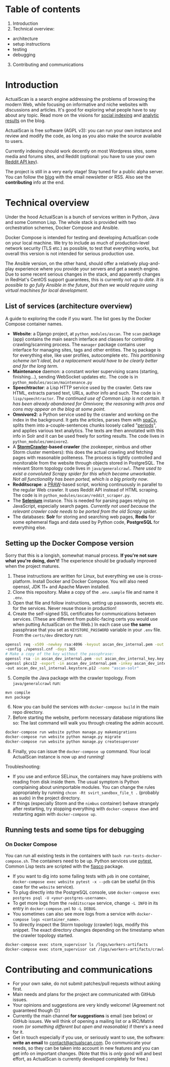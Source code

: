 # Table of contents
1. Introduction
2. Technical overview:
  - architecture
  - setup instructions
  - testing
  - debugging
3. Contributing and communications

# Introduction

ActualScan is a search engine addressing the problems of browsing the modern Web, while focusing
on informative and niche websites with discussions and articles. It's good for exploring what
people have to say about any topic.
Read more on the visions for [social indexing](https://tech.actualscan.com/posts/social-indexing/)
and [analytic results](https://tech.actualscan.com/posts/analytic-results/) on the blog.

ActualScan is free software (AGPL v3): you can run your own instance and review and modify the code, as long
as you also make the source available to users.

Currently indexing should work decently on most Wordpress sites, some media and forums sites, and Reddit
(optional: you have to use your own [Reddit API key](https://www.reddit.com/wiki/api)).

The project is still in a very early stage! Stay tuned for a public alpha server.
You can follow the [blog](https://tech.actualscan.com/) with the email newsletter or RSS.
Also see the **contributing** info at the end.

# Technical overview

Under the hood ActualScan is a bunch of services written in Python, Java and some Common Lisp. The whole stack is
provided with two orchestration schemes, Docker Compose and Ansible.

Docker Compose is intended for testing and developing ActualScan code on your local machine. We try to
include as much of production-level network security (TLS etc.) as possible, to test that everything works,
but overall this version is not intended for serious production use.

The Ansible version, on the other hand, should offer a relatively plug-and-play experience where you
provide your servers and get a search engine. Due to some recent serious changes in the stack,
and apparently changes in RedHat's CentOS support guarantees, this is currently *not up to date*.
*It is possible to go fully Ansible in the future, but then we would require using virtual machines for local development*.

## List of services (architecture overview)

A guide to exploring the code if you want. The list goes by the Docker Compose container names.

- **Website**: a Django project, at `python_modules/ascan`. The `scan` package (app) contains the main search interface and classes for
controlling crawling/scanning process. The `manager` package contains user interface for managing sites, tags and other entities.
The `bg` package is for everything else, like user profiles, autocomplete etc. *This partitioning scheme isn't ideal, but a replacement
would have to be clearly better and for the long term*.
- **Maintenance** daemon: a constant worker supervising scans (starting, finishing...), sending WebSocket updates etc. The code is in
`python_modules/ascan/maintenance.py`
- **Speechtractor**: a Lisp HTTP service used by the crawler. Gets raw HTML, extracts parsed text, URLs, author info and such. The code
is in `lisp/speechtractor`.
*The continued use of Common Lisp is not certain. It has been already abandoned for Omnivore; the reasoning with pros and cons may
appear on the blog at some point.*
- **Omnivore2**: a Python service used by the crawler and working on the index in the background. It gets the articles,
parses them with [spaCy](https://spacy.io/), splits them into a-couple-sentences chunks loosely called 
"[periods](http://dcc.dickinson.edu/grammar/latin/structure-period)", and applies various text analytics. The texts are then
annotated with this info in Solr and it can be used freely for sorting results. The code lives in `python_modules/omnivore2`.
- A **[StormCrawler](https://stormcrawler.net/)-based crawler** (the zookeeper, nimbus and other Storm cluster members):
this does the actual crawling and fetching pages with reasonable politeness. The process is tightly controlled and monitorable
from the website through objects stored in PostgreSQL. The relevant Storm topology code lives in `java/generalcrawl`.
*There used to exist a convoluted Scrapy spider for this which became unworkable. Not all functionality has been ported, which is a
big priority now*.
- **Redditscrape**: a [PRAW](https://praw.readthedocs.io/en/latest/)-based script, working continuously in parallel to the
regular Web crawler. It uses Reddit API instead of HTML scraping. The code is in `python_modules/ascan/reddit_scraper.py`.
- The **[Selenium](https://www.selenium.dev/)** instance. This is needed for parsing pages relying on JavaScript,
especially search pages. *Currently not used because the relevant crawler code needs to be ported from the old Scrapy spider.*
- The databases: **Solr** for storing and searching web pages, **Redis** for some ephemeral flags and data used by Python code,
**PostgreSQL** for everything else.

## Setting up the Docker Compose version

Sorry that this is a longish, somewhat manual process. **If you're not sure what you're doing, don't!**
The experience should be gradually improved when the project matures.

1. These instructions are written for Linux, but everything we use is cross-platform. Install Docker and Docker Compose.
You will also need openssl, JDK 11+ and Apache Maven installed.
2. Clone this repository. Make a copy of the `.env.sample` file and name it `.env`.
3. Open that file and follow instructions, setting up passwords, secrets etc. for the services. Never
reuse those in production!
4. Create the self-signed SSL certificates for communications between services.
(These are different from public-facing certs you would use when putting ActualScan on the Web.)
In each case use **the same** passphrase that you set as `KEYSTORE_PASSWORD` variable in your `.env` file.
From the `certs/dev` directory run:
```bash
openssl req -x509 -newkey rsa:4096 -keyout ascan_dev_internal.pem -out ascan_dev_internal.pem \
-config ./openssl.cnf -days 365
# Make a copy of the key without the passphrase:
openssl rsa -in ascan_dev_internal.pem -out ascan_dev_internal_key.key
openssl pkcs12 -export -in ascan_dev_internal.pem -inkey ascan_dev_internal.pem \
-out ascan_dev_ssl_internal.keystore.p12 -name "ascan-solr"
```
5. Compile the Java package with the crawler topology. From `java/generalcrawl` run:
```bash
mvn compile
mvn package
```
6. Now you can build the services with `docker-compose build` in the main repo directory.
7. Before starting the website, perform necessary database migrations like so:
The last command will walk you through creating the admin account.
```bash
docker-compose run website python manage.py makemigrations
docker-compose run website python manage.py migrate
docker-compose run website python manage.py createsuperuser
```
8. Finally, you can issue the `docker-compose up` command. Your local ActualScan instance is now up and running!

Troubleshooting:
- If you use and enforce SELinux, the containers may have problems with reading from disk inside them. The
usual symptom is Python complaining about unimportable modules. You can change the rules appropriately
by running `chcon -Rt svirt_sandbox_file_t .` (probably as sudo) in the project directory.
- If things (especially Storm and the `nimbus` container) behave strangely after restarting, try stopping
everything with `docker-compose down` and restarting again with `docker-compose up`.

## Running tests and some tips for debugging

### On Docker Compose

You can run all existing tests in the containers with `bash run-tests-docker-compose.sh`. The containers need
to be up. Python services use [pytest](https://docs.pytest.org/en/latest/contents.html), Common Lisp tests are
scripted with the [fiasco](https://github.com/joaotavora/fiasco) package.

- If you want to dig into some failing tests with `pdb` in one container,
`docker-compose exec website pytest -x --pdb` can be useful (in this case for the `website` service).
- To plug directly into the PostgreSQL console, use `docker-compose exec postgres psql -U <your-postgres-username>`.
- To get more logs from the `redditscrape` service, change `-L INFO` in its entry in  `docker-compose.yml`
to `-L DEBUG`.
- You sometimes can also see more logs from a service with `docker-compose logs <container_name>`.
- To directly inspect the Storm topology (crawler) logs, modify this snippet. The exact directory changes depending
on the timestamp when the crawler topology started.
```bash
docker-compose exec storm_supervisor ls /logs/workers-artifacts
docker-compose exec storm_supervisor cat /logs/workers-artifacts/crawl-1-<THIS PART CHANGES>/6700/worker.log
```

# Contributing and communications
- For your own sake, do not submit patches/pull requests without asking first.
- Main needs and plans for the project are communicated with GitHub issues.
- Your opinions and suggestions are very kindly welcome! (Agreement not guaranteed though 🙃)
- Currently the main channel **for suggestions** is email (see below) or GitHub issues. We will think of opening a mailing list
or a IRC/Matrix room *(or something different but open and reasonable)* if there's a need for it.
- Get in touch especially if you use, or seriously want to use, the software: **write an email** to contact@actualscan.com.
Do communicate your needs, so they can be taken into account in new features and you can get info on important changes.
(Note that this is *only* good will and best effort, as ActualScan is currently developed completely for free.)
